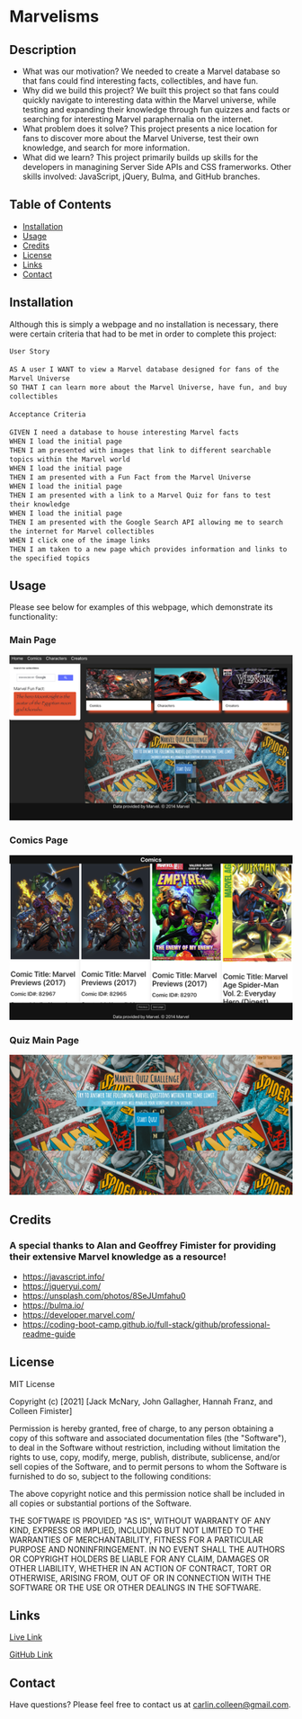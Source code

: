 # Marvelisms

## Description

- What was our motivation? We needed to create a Marvel database so that fans could find interesting facts, collectibles, and have fun.
- Why did we build this project? We built this project so that fans could quickly navigate to interesting data within the Marvel universe, while testing and expanding their knowledge through fun quizzes and facts or searching for interesting Marvel paraphernalia on the internet.
- What problem does it solve? This project presents a nice location for fans to discover more about the Marvel Universe, test their own knowledge, and search for more information.
- What did we learn? This project primarily builds up skills for the developers in managining Server Side APIs and CSS framerworks. Other skills involved: JavaScript, jQuery, Bulma, and GitHub branches.

## Table of Contents

- [Installation](#installation)
- [Usage](#usage)
- [Credits](#credits)
- [License](#license)
- [Links](#links)
- [Contact](#contact)

## Installation

Although this is simply a webpage and no installation is necessary, there were certain criteria that had to be met in order to complete this project:

    User Story

    AS A user I WANT to view a Marvel database designed for fans of the Marvel Universe
    SO THAT I can learn more about the Marvel Universe, have fun, and buy collectibles

    Acceptance Criteria

    GIVEN I need a database to house interesting Marvel facts
    WHEN I load the initial page
    THEN I am presented with images that link to different searchable topics within the Marvel world
    WHEN I load the initial page
    THEN I am presented with a Fun Fact from the Marvel Universe
    WHEN I load the initial page
    THEN I am presented with a link to a Marvel Quiz for fans to test their knowledge
    WHEN I load the initial page
    THEN I am presented with the Google Search API allowing me to search the internet for Marvel collectibles
    WHEN I click one of the image links
    THEN I am taken to a new page which provides information and links to the specified topics

## Usage

Please see below for examples of this webpage, which demonstrate its functionality:

### Main Page

![1](assets/images/1.png)

### Comics Page

![1](assets/images/2.png)

### Quiz Main Page

![1](assets/images/quizview.png)

## Credits

### A special thanks to Alan and Geoffrey Fimister for providing their extensive Marvel knowledge as a resource!

- https://javascript.info/
- https://jqueryui.com/
- https://unsplash.com/photos/8SeJUmfahu0
- https://bulma.io/
- https://developer.marvel.com/
- https://coding-boot-camp.github.io/full-stack/github/professional-readme-guide

## License

MIT License

Copyright (c) [2021] [Jack McNary, John Gallagher, Hannah Franz, and Colleen Fimister]

Permission is hereby granted, free of charge, to any person obtaining a copy
of this software and associated documentation files (the "Software"), to deal
in the Software without restriction, including without limitation the rights
to use, copy, modify, merge, publish, distribute, sublicense, and/or sell
copies of the Software, and to permit persons to whom the Software is
furnished to do so, subject to the following conditions:

The above copyright notice and this permission notice shall be included in all
copies or substantial portions of the Software.

THE SOFTWARE IS PROVIDED "AS IS", WITHOUT WARRANTY OF ANY KIND, EXPRESS OR
IMPLIED, INCLUDING BUT NOT LIMITED TO THE WARRANTIES OF MERCHANTABILITY,
FITNESS FOR A PARTICULAR PURPOSE AND NONINFRINGEMENT. IN NO EVENT SHALL THE
AUTHORS OR COPYRIGHT HOLDERS BE LIABLE FOR ANY CLAIM, DAMAGES OR OTHER
LIABILITY, WHETHER IN AN ACTION OF CONTRACT, TORT OR OTHERWISE, ARISING FROM,
OUT OF OR IN CONNECTION WITH THE SOFTWARE OR THE USE OR OTHER DEALINGS IN THE
SOFTWARE.

## Links

[Live Link](https://carlincb.github.io/Marvelisms/)

[GitHub Link](https://github.com/carlincb/Marvelisms)

## Contact

Have questions? Please feel free to contact us at carlin.colleen@gmail.com.

